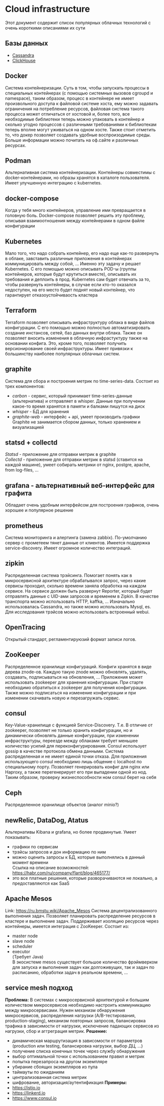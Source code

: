 # Cloud infrastructure
Этот документ содержит список популярных облачных технологий с очень короткими описаниями их сути

## Базы данных
 - [Cassandra](./dbs/cassandra.md)  
 - [ClickHouse](./dbs/clickhouse.md)  

## Docker
Система контейнеризации. Суть в том, чтобы запускать процессы в специальных контейнерах (с помощью системных вызовов cgroupd и namespace), таким образом, процесс в контейнере не имеет произвольного доступа к файловой системе хоста, ему можно задавать ограничения на потребление ресурсов, файловая система такого процесса может отличаться от хостовой и, более того, все необходимые библиотеки теперь можно упаковать в контейнер и сколько угодно процессов с различными требованиями к библиотекам теперь вполне могут уживаться на одном хосте. Также стоит отметить то, что докер позволяет создавать удобные воспроизодимые среды. Больше информации можно почитать на оф.сайте и различных ресурсах.

## Podman
Альтернативная система контейнеризации. Контейнеры совместимы с docker-контейнерами, но образы хранятся в каталоге пользователя. Имеет улучшенную интеграцию с kubernetes.

## docker-compose
Когда у тебя много контейнеров, управление ими превращается в головную боль. Docker-compose позволяет решить эту проблему, описывая взаимоотношения между контейнерами в одном файле конфигурации

## Kubernetes
Мало того, что надо собрать контейнер, его надо еще как-то развернуть в облаке, завставить различные приложения в контейнерах коммуницировать между собой, ... Именно эту задачу и решает Kubernetes. С его помощью можно описывать POD-ы (группы контейнеров, которые будут крутиться вместе), описывать их требования и деплоить в прод. Kubernetes сам будет отвечать за то, чтобы развернуть контейнеры, в случае если кто-то оказался недоступен, на его место будет поднят новый контейнер, что гарантирует отказоустойчиваость кластера

## Terraform
Terraform позволяет описывать инфраструктуру облака в виде файлов конфигурации. С его помощью можно полностью автоматизировать создание инстансов, сетей, баз данных внутри облака. Также он позволяет вносить изменения в облачную инфрастуктуру также на основании конфига. Это, кроме того, позволяет получить версионирование своей инфраструктуры. Имеет привязки к большинству наиболее популярных облачных систем.

## graphite
Система для сбора и построения метрик по time-series-data. Состоит из трех компонентов:  
- *carbon* - сервис, который принимает time-series-данные (альтернатива) и отправляет в whisper. Данные при получении какое-то время хранятся в памяти и балками пишутся на диск  
- *whisper* - БД для хранения  
- *graphite-web* - интерфейс + api, умеет производить графики  
Graphite не занимается сбором данных, только хранением и визуализацией


## statsd + collectd
*Statsd* - приложение для отправки метрик в graphite  
*Collectd* - приложение для отправки метрик в statsd (ставится на каждой машине), умеет собирать метрики от nginx, postgre, apache, from log-files, …  


## grafana - альтернативный веб-интерфейс для графита
Обладает очень удобным интерфейсом для построения графиков, очень хорошее и популярное решение  


## prometheus
Cистема мониторинга и алертинга (замена zabbix). По-умолчанию сервер с прометеем тянет данные от клиентов. Имеется поддержка service-discovery. Имеет огромное количество интеграций.


## zipkin
Распределенная система трэйсинга. Помогает понять как  в микросервисной архитектуре обрабатывался запрос, через какие сервисы проходил, сколько времени заняла обработка на каждом сервисе. На сервисе должен быть развернут Reporter, который будет отправлять данные с UID-ами запросов и временем  в Zipkin. В качестве транспорта можно использовать HTTP, kaffka, …
Изначально использовалась Cassandra, но также можно использовать Mysql, es.
Для исследования трэйсов можно использовать встроенный webui.


## OpenTracing
Открытый стандарт, регламентируюзий формат записи логов.


## ZooKeeper
Распределенное хранилище конфигураций. Конфиги хранятся в виде дерева znode-ов. Каждую такую znode можно обновлять, удалять, создавать, подписываться на обновления, …
Приложения может использовать zookeeper для хранения конфигурации. При старте необходимо обратиться к zookeeper для получения конфигурации. Также можно подписаться на изменение конфигурации и при изменении скачивать новую и перезагружать сервис.


## consul
Key-Value-хранилище с функцией Service-Discovery. Т.е. В отличие от zookeeper, позволяет не только хранить конфигурации, но и динамически обновлять данные конфигурации, при изменении инфраструктуры, переезде между облаками требует меньшее количество усилий для переконфигурирования.
Consul использует gossip в качестве протокола обмена данными. Система распределенная и не имеет единой точки отказа. Для приложения использующего consul необходимо лишь общение с localhost по специальному порту.
Позволяет генерировать конфиг для nginx или Haproxy, а также перегенерирует его при выпадении одной из нод. Таким образом, проверку жизнеспособности ном consul берет на себя


## Ceph
Распределенное хранилище объектов (аналог minio?)


## newRelic, DataDog, Atatus
Альтернативы Kibana и grafana, но более продвинутые. Умеет показывать:  
- графики по сервисам  
- трэйсы запросов и дон информацию по ним  
- можно оценить запросы к БД, которые выполнялись в данный момент времени  
Ссылка на описание возможностей: https://habr.com/ru/company/flant/blog/465177/  
 - это все платные решения, которые разворачиваются не локально, а предоставляются как SaaS  


## Apache Mesos
Link: https://ru.bmstu.wiki/Apache_Mesos
Система децентрализованного выполнения задач. Позволяет планировать распределение ресурсов в кластере и выполнение задач. Поддерживает изоляцию ресурсов через контейнеры, имеется интеграция с ZooKeeper. Состоит из:
 - master node  
 - slave node  
 - scheduler  
 - executor  
(Требует Java)  
В экосистеме mesos существует большое количество фрэймверком для запуска и выполнения задач как долгоживущих, так и задач по расписанию, обработки задач в реальном времени, …   


## service mesh подход
**Проблема:**
В системах с микросервисной архитектурой и большим количеством микросервисов необходимо настроить коммуникацию между микросервисами.
Нужен механизм обнаружения микросервисов, распределения нагрузки (A/B-тестирования, production-staging), механизм повторных запросов,
балансировка трафика в зависимости от нагрузки, исключение падающих сервисов из нагрузки, сбор и аггреграция метрик.
**Решение:**
 - динамическая маршрутизация в зависомости от параметров (production или testing, балансировка нагрузки, выбор ДЦ, ...)  
 - получение списка конечных точек через службу обнаружения  
 - выбор оптимальной точки с использованием правил и метрик  
 - попытка перезапроса на другом экземпляре  
 - убирание сбоящих экземпляров из пула  
 - таймауты по ожиданиям  
 - централизованная система метрик  
 - шифрование, авторизация/аутентификация
**Примеры:**
 - https://istio.io
 - https://linkerd.io
 - https://www.consul.io
